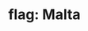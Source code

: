 ---
layout: smileys&emotion
title: "flag: Malta"
emoji: flag_malta
permalink: 🇲🇹.html
image: assets/img/3moji/flag_malta.png
---